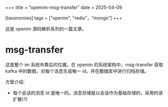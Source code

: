 +++
title = "opemim-msg-transfer"
date = 2025-04-09

[taxonomies]
tags = ["openim", "redis"，"mongo"]
+++

这是 openim 源码解析系列的一篇文章。

<!-- more -->

# msg-transfer

这是整个 im 系统中靠后的位置。在 openim 的系统架构中，msg-transfer 获取 kafka 中的数据，对每个消息生成唯一 id，并在数据库中进行归档存储。

方案介绍:

- 每个会话的消息 id 是唯一的。消息存储是以会话作为基础存储的，采用的读扩散(?)
